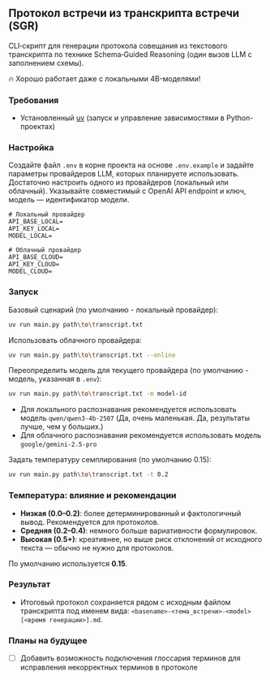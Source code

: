 ## Протокол встречи из транскрипта встречи (SGR)

CLI‑скрипт для генерации протокола совещания из текстового транскрипта по технике Schema‑Guided Reasoning (один вызов LLM с заполнением схемы).

🔥 Хорошо работает даже с локальными 4B-моделями!

### Требования
- Установленный [uv](https://github.com/astral-sh/uv?tab=readme-ov-file#installation) (запуск и управление зависимостями в Python-проектах)

### Настройка
Создайте файл `.env` в корне проекта на основе `.env.example` и задайте параметры провайдеров LLM, которых планируете использовать.
Достаточно настроить одного из провайдеров (локальный или облачный). Указывайте совместимый с OpenAI API endpoint и ключ, модель — идентификатор модели.

```env
# Локальный провайдер
API_BASE_LOCAL=
API_KEY_LOCAL=
MODEL_LOCAL=

# Облачный провайдер
API_BASE_CLOUD=
API_KEY_CLOUD=
MODEL_CLOUD=
```

### Запуск
Базовый сценарий (по умолчанию - локальный провайдер):

```bash
uv run main.py path\to\transcript.txt
```

Использовать облачного провайдера:

```bash
uv run main.py path\to\transcript.txt --online
```

Переопределить модель для текущего провайдера (по умолчанию - модель, указанная в `.env`):

```bash
uv run main.py path\to\transcript.txt -m model-id
```
- Для локального распознавания рекомендуется использовать модель `qwen/qwen3-4b-2507` (Да, очень маленькая. Да, результаты лучше, чем у больших.)
- Для облачного распознавания рекомендуется использовать модель `google/gemini-2.5-pro`

Задать температуру семплирования (по умолчанию 0.15):

```bash
uv run main.py path\to\transcript.txt -t 0.2
```

### Температура: влияние и рекомендации
- **Низкая (0.0–0.2)**: более детерминированный и фактологичный вывод. Рекомендуется для протоколов.
- **Средняя (0.2–0.4)**: немного больше вариативности формулировок.
- **Высокая (0.5+)**: креативнее, но выше риск отклонений от исходного текста — обычно не нужно для протоколов.

По умолчанию используется **0.15**.

### Результат
- Итоговый протокол сохраняется рядом с исходным файлом транскрипта под именем вида:
  `<basename>-<тема_встречи>-<model>[<время генерации>].md`.

### Планы на будущее
- [ ] Добавить возможность подключения глоссария терминов для исправления некорректных терминов в протоколе
